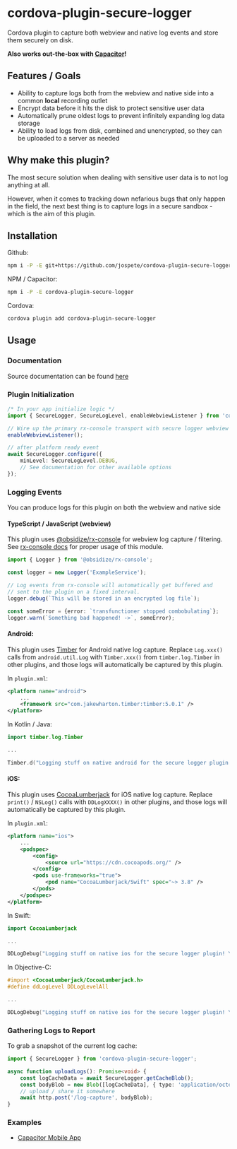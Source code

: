 # cordova-plugin-secure-logger

Cordova plugin to capture both webview and native log events and store them securely on disk.

**Also works out-the-box with [Capacitor](https://capacitorjs.com/)!**

## Features / Goals

- Ability to capture logs both from the webview and native side into a common **local** recording outlet
- Encrypt data before it hits the disk to protect sensitive user data
- Automatically prune oldest logs to prevent infinitely expanding log data storage
- Ability to load logs from disk, combined and unencrypted, so they can be uploaded to a server as needed

## Why make this plugin?

The most secure solution when dealing with sensitive user data is to not log anything at all.

However, when it comes to tracking down nefarious bugs that only happen in the field, the next
best thing is to capture logs in a secure sandbox - which is the aim of this plugin.

## Installation

Github:

```bash
npm i -P -E git+https://github.com/jospete/cordova-plugin-secure-logger.git#1.4.6
```

NPM / Capacitor:

```bash
npm i -P -E cordova-plugin-secure-logger
```

Cordova:

```bash
cordova plugin add cordova-plugin-secure-logger
```

## Usage

### Documentation

Source documentation can be found [here](https://jospete.github.io/cordova-plugin-secure-logger/)

### Plugin Initialization

```typescript
/* In your app initialize logic */
import { SecureLogger, SecureLogLevel, enableWebviewListener } from 'cordova-plugin-secure-logger';

// Wire up the primary rx-console transport with secure logger webview proxy.
enableWebviewListener();

// after platform ready event
await SecureLogger.configure({
    minLevel: SecureLogLevel.DEBUG,
    // See documentation for other available options
});
```

### Logging Events

You can produce logs for this plugin on both the webview and native side

#### TypeScript / JavaScript (webview)

This plugin uses [@obsidize/rx-console](https://www.npmjs.com/package/@obsidize/rx-console)
for webview log capture / filtering. See [rx-console docs](https://jospete.github.io/obsidize-rx-console/)
for proper usage of this module.

```typescript
import { Logger } from '@obsidize/rx-console';

const logger = new Logger('ExampleService');

// Log events from rx-console will automatically get buffered and 
// sent to the plugin on a fixed interval.
logger.debug(`This will be stored in an encrypted log file`);

const someError = {error: `transfunctioner stopped combobulating`};
logger.warn(`Something bad happened! ->`, someError);
```

#### Android:

This plugin uses [Timber](https://github.com/JakeWharton/timber) for Android native log capture.
Replace `Log.xxx()` calls from `android.util.Log` with `Timber.xxx()` from `timber.log.Timber`
in other plugins, and those logs will automatically be captured by this plugin.

In `plugin.xml`:

```xml
<platform name="android">
    ...
    <framework src="com.jakewharton.timber:timber:5.0.1" />
</platform>
```

In Kotlin / Java:

```kotlin
import timber.log.Timber

...

Timber.d("Logging stuff on native android for the secure logger plugin! Yay native logs!")
```

#### iOS:

This plugin uses [CocoaLumberjack](https://github.com/CocoaLumberjack/CocoaLumberjack) for iOS native log capture.
Replace `print()` / `NSLog()` calls with `DDLogXXXX()`
in other plugins, and those logs will automatically be captured by this plugin.

In `plugin.xml`:

```xml
<platform name="ios">
    ...
    <podspec>
        <config>
            <source url="https://cdn.cocoapods.org/" />
        </config>
        <pods use-frameworks="true">
            <pod name="CocoaLumberjack/Swift" spec="~> 3.8" />
        </pods>
    </podspec>
</platform>
```

In Swift:

```swift
import CocoaLumberjack

...

DDLogDebug("Logging stuff on native ios for the secure logger plugin! Yay native logs!")
```

In Objective-C:

```objective-c
#import <CocoaLumberjack/CocoaLumberjack.h>
#define ddLogLevel DDLogLevelAll

...

DDLogDebug("Logging stuff on native ios for the secure logger plugin! Yay native logs!");
```

### Gathering Logs to Report

To grab a snapshot of the current log cache:

```typescript
import { SecureLogger } from 'cordova-plugin-secure-logger';

async function uploadLogs(): Promise<void> {
    const logCacheData = await SecureLogger.getCacheBlob();
    const bodyBlob = new Blob([logCacheData], { type: 'application/octet-stream' });
    // upload / share it somewhere
    await http.post('/log-capture', bodyBlob);
}
```

### Examples

- [Capacitor Mobile App](https://github.com/jospete/ionic-native-file-logging-example)